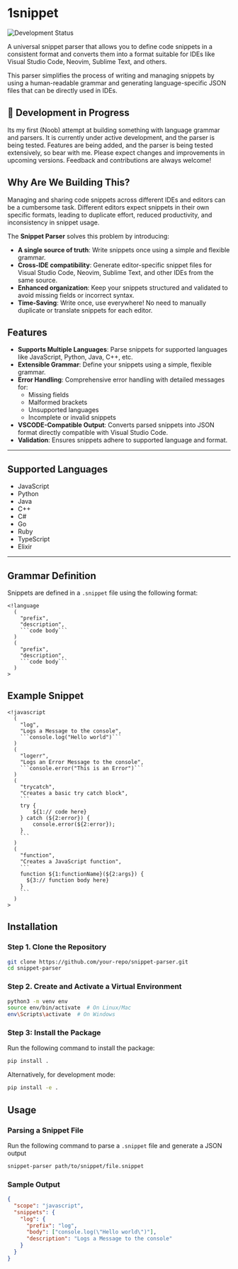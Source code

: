 # 1snippet 

![Development Status](https://img.shields.io/badge/status-in%20progress-orange)

A universal snippet parser that allows you to define code snippets in a consistent format and converts them into a format suitable for IDEs like Visual Studio Code, Neovim, Sublime Text, and others.

This parser simplifies the process of writing and managing snippets by using a human-readable grammar and generating language-specific JSON files that can be directly used in IDEs.

## 🚧 Development in Progress

Its my first (Noob) attempt at building something with language grammar and parsers. It is currently under active development, and the parser is being tested. Features are being added, and the parser is being tested extensively, so bear with me. Please expect changes and improvements in upcoming versions. Feedback and contributions are always welcome!

## Why Are We Building This?

Managing and sharing code snippets across different IDEs and editors can be a cumbersome task. Different editors expect snippets in their own specific formats, leading to duplicate effort, reduced productivity, and inconsistency in snippet usage. 

The **Snippet Parser** solves this problem by introducing:
- **A single source of truth**: Write snippets once using a simple and flexible grammar.
- **Cross-IDE compatibility**: Generate editor-specific snippet files for Visual Studio Code, Neovim, Sublime Text, and other IDEs from the same source.
- **Enhanced organization**: Keep your snippets structured and validated to avoid missing fields or incorrect syntax.
- **Time-Saving**: Write once, use everywhere! No need to manually duplicate or translate snippets for each editor.

## Features

- **Supports Multiple Languages**: Parse snippets for supported languages like JavaScript, Python, Java, C++, etc.
- **Extensible Grammar**: Define your snippets using a simple, flexible grammar.
- **Error Handling**: Comprehensive error handling with detailed messages for:
  - Missing fields
  - Malformed brackets
  - Unsupported languages
  - Incomplete or invalid snippets
- **VSCODE-Compatible Output**: Converts parsed snippets into JSON format directly compatible with Visual Studio Code.
- **Validation**: Ensures snippets adhere to supported language and format.

---

## Supported Languages

- JavaScript
- Python
- Java
- C++
- C#
- Go
- Ruby
- TypeScript
- Elixir

---

## Grammar Definition

Snippets are defined in a `.snippet` file using the following format:

```plaintext
<!language
  (
    "prefix",
    "description",
    ```code body```
  )
  (
    "prefix",
    "description",
    ```code body```
  )
>
```

## Example Snippet 
```plaintext 
<!javascript
  (
    "log",
    "Logs a Message to the console",
    ```console.log("Hello world")```
  )
  (
    "logerr",
    "Logs an Error Message to the console",
    ```console.error("This is an Error")```
  )
  (
    "trycatch",
    "Creates a basic try catch block",
    ```
    try {
        ${1:// code here}
    } catch (${2:error}) {
        console.error(${2:error});
    }
    ```
  )
  (
    "function",
    "Creates a JavaScript function",
    ```
    function ${1:functionName}(${2:args}) {
      ${3:// function body here}
    }
    ```
  )
>
```

## Installation

### Step 1. Clone the Repository
```bash
git clone https://github.com/your-repo/snippet-parser.git
cd snippet-parser
```

### Step 2. Create and Activate a Virtual Environment
```bash
python3 -m venv env
source env/bin/activate  # On Linux/Mac
env\Scripts\activate  # On Windows
```

### Step 3: Install the Package
Run the following command to install the package:
```bash
pip install .
```

Alternatively, for development mode:
```bash
pip install -e .
```

## Usage 

### Parsing a Snippet File 
Run the following command to parse a `.snippet` file and generate a JSON output
```bash
snippet-parser path/to/snippet/file.snippet
```

### Sample Output 
```JSON
{
  "scope": "javascript",
  "snippets": {
    "log": {
      "prefix": "log",
      "body": ["console.log(\"Hello world\")"],
      "description": "Logs a Message to the console"
    }
  }
}
```

